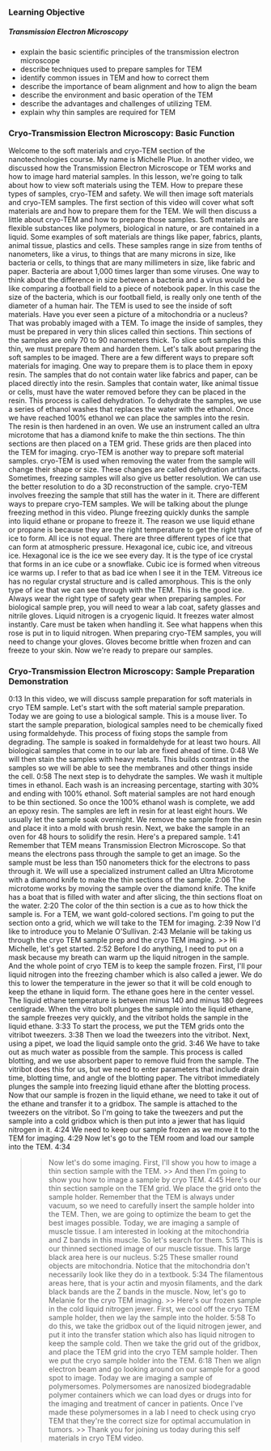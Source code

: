 ### Learning Objective

##### Transmission Electron Microscopy

- explain the basic scientific principles of the transmission electron microscope
- describe techniques used to prepare samples for TEM
- identify common issues in TEM and how to correct them
- describe the importance of beam alignment and how to align the beam
- describe the environment and basic operation of the TEM
- describe the advantages and challenges of utilizing TEM.
- explain why thin samples are required for TEM

### Cryo-Transmission Electron Microscopy: Basic Function
Welcome to the soft materials and cryo-TEM section of the nanotechnologies course. My name is Michelle Plue. In another video, we discussed how the Transmission Electron Microscope or TEM works and how to image hard material samples. In this lesson, we're going to talk about how to view soft materials using the TEM. How to prepare these types of samples, cryo-TEM and safety. We will then image soft materials and cryo-TEM samples. The first section of this video will cover what soft materials are and how to prepare them for the TEM. We will then discuss a little about cryo-TEM and how to prepare those samples. Soft materials are flexible substances like polymers, biological in nature, or are contained in a liquid. Some examples of soft materials are things like paper, fabrics, plants, animal tissue, plastics and cells. These samples range in size from tenths of nanometers, like a virus, to things that are many microns in size, like bacteria or cells, to things that are many millimeters in size, like fabric and paper. Bacteria are about 1,000 times larger than some viruses. One way to think about the difference in size between a bacteria and a virus would be like comparing a football field to a piece of notebook paper. In this case the size of the bacteria, which is our football field, is really only one tenth of the diameter of a human hair. The TEM is used to see the inside of soft materials. Have you ever seen a picture of a mitochondria or a nucleus? That was probably imaged with a TEM. To image the inside of samples, they must be prepared in very thin slices called thin sections. Thin sections of the samples are only 70 to 90 nanometers thick. To slice soft samples this thin, we must prepare them and harden them. Let's talk about preparing the soft samples to be imaged. There are a few different ways to prepare soft materials for imaging. One way to prepare them is to place them in epoxy resin. The samples that do not contain water like fabrics and paper, can be placed directly into the resin. Samples that contain water, like animal tissue or cells, must have the water removed before they can be placed in the resin. This process is called dehydration. To dehydrate the samples, we use a series of ethanol washes that replaces the water with the ethanol. Once we have reached 100% ethanol we can place the samples into the resin. The resin is then hardened in an oven. We use an instrument called an ultra microtome that has a diamond knife to make the thin sections. The thin sections are then placed on a TEM grid. These grids are then placed into the TEM for imaging. cryo-TEM is another way to prepare soft material samples. cryo-TEM is used when removing the water from the sample will change their shape or size. These changes are called dehydration artifacts. Sometimes, freezing samples will also give us better resolution. We can use the better resolution to do a 3D reconstruction of the sample. cryo-TEM involves freezing the sample that still has the water in it. There are different ways to prepare cryo-TEM samples. We will be talking about the plunge freezing method in this video. Plunge freezing quickly dunks the sample into liquid ethane or propane to freeze it. The reason we use liquid ethane or propane is because they are the right temperature to get the right type of ice to form. All ice is not equal. There are three different types of ice that can form at atmospheric pressure. Hexagonal ice, cubic ice, and vitreous ice. Hexagonal ice is the ice we see every day. It is the type of ice crystal that forms in an ice cube or a snowflake. Cubic ice is formed when vitreous ice warms up. I refer to that as bad ice when I see it in the TEM. Vitreous ice has no regular crystal structure and is called amorphous. This is the only type of ice that we can see through with the TEM. This is the good ice. Always wear the right type of safety gear when preparing samples. For biological sample prep, you will need to wear a lab coat, safety glasses and nitrile gloves. Liquid nitrogen is a cryogenic liquid. It freezes water almost instantly. Care must be taken when handling it. See what happens when this rose is put in to liquid nitrogen. When preparing cryo-TEM samples, you will need to change your gloves. Gloves become brittle when frozen and can freeze to your skin. Now we're ready to prepare our samples.

### Cryo-Transmission Electron Microscopy: Sample Preparation Demonstration
0:13
In this video, we will discuss sample preparation for soft materials in cryo TEM sample. Let's start with the soft material sample preparation. Today we are going to use a biological sample. This is a mouse liver. To start the sample preparation, biological samples need to be chemically fixed using formaldehyde. This process of fixing stops the sample from degrading. The sample is soaked in formaldehyde for at least two hours. All biological samples that come in to our lab are fixed ahead of time.
0:48
We will then stain the samples with heavy metals. This builds contrast in the samples so we will be able to see the membranes and other things inside the cell.
0:58
The next step is to dehydrate the samples. We wash it multiple times in ethanol. Each wash is an increasing percentage, starting with 30% and ending with 100% ethanol. Soft material samples are not hard enough to be thin sectioned. So once the 100% ethanol wash is complete, we add an epoxy resin. The samples are left in resin for at least eight hours. We usually let the sample soak overnight. We remove the sample from the resin and place it into a mold with brush resin. Next, we bake the sample in an oven for 48 hours to solidify the resin. Here's a prepared sample.
1:41
Remember that TEM means Transmission Electron Microscope. So that means the electrons pass through the sample to get an image. So the sample must be less than 150 nanometers thick for the electrons to pass through it. We will use a specialized instrument called an Ultra Microtome with a diamond knife to make the thin sections of the sample.
2:06
The microtome works by moving the sample over the diamond knife. The knife has a boat that is filled with water and after slicing, the thin sections float on the water.
2:20
The color of the thin section is a cue as to how thick the sample is. For a TEM, we want gold-colored sections. I'm going to put the section onto a grid, which we will take to the TEM for imaging.
2:39
Now I'd like to introduce you to Melanie O'Sullivan.
2:43
Melanie will be taking us through the cryo TEM sample prep and the cryo TEM imaging. >> Hi Michelle, let's get started.
2:52
Before I do anything, I need to put on a mask because my breath can warm up the liquid nitrogen in the sample. And the whole point of cryo TEM is to keep the sample frozen. First, I'll pour liquid nitrogen into the freezing chamber which is also called a jewer. We do this to lower the temperature in the jewer so that it will be cold enough to keep the ethane in liquid form. The ethane goes here in the center vessel. The liquid ethane temperature is between minus 140 and minus 180 degrees centigrade. When the vitro bolt plunges the sample into the liquid ethane, the sample freezes very quickly, and the vitribot holds the sample in the liquid ethane.
3:33
To start the process, we put the TEM grids onto the vitribot tweezers.
3:38
Then we load the tweezers into the vitribot. Next, using a pipet, we load the liquid sample onto the grid.
3:46
We have to take out as much water as possible from the sample. This process is called blotting, and we use absorbent paper to remove fluid from the sample. The vitribot does this for us, but we need to enter parameters that include drain time, blotting time, and angle of the blotting paper. The vitribot immediately plunges the sample into freezing liquid ethane after the blotting process. Now that our sample is frozen in the liquid ethane, we need to take it out of the ethane and transfer it to a gridbox. The sample is attached to the tweezers on the vitribot. So I'm going to take the tweezers and put the sample into a cold gridbox which is then put into a jewer that has liquid nitrogen in it.
4:24
We need to keep our sample frozen as we move it to the TEM for imaging.
4:29
Now let's go to the TEM room and load our sample into the TEM.
4:34
>> Now let's do some imaging. First, I'll show you how to image a thin section sample with the TEM. >> And then I’m going to show you how to image a sample by cryo TEM.
4:45
>> Here's our thin section sample on the TEM grid. We place the grid onto the sample holder. Remember that the TEM is always under vacuum, so we need to carefully insert the sample holder into the TEM. Then, we are going to optimize the beam to get the best images possible. Today, we are imaging a sample of muscle tissue. I am interested in looking at the mitochondria and Z bands in this muscle. So let's search for them.
5:15
This is our thinned sectioned image of our muscle tissue. This large black area here is our nucleus.
5:25
These smaller round objects are mitochondria. Notice that the mitochondria don't necessarily look like they do in a textbook.
5:34
The filamentous areas here, that is your actin and myosin filaments, and the dark black bands are the Z bands in the muscle. Now, let's go to Melanie for the cryo TEM imaging. >> Here's our frozen sample in the cold liquid nitrogen jewer. First, we cool off the cryo TEM sample holder, then we lay the sample into the holder.
5:58
>> To do this, we take the gridbox out of the liquid nitrogen jewer, and put it into the transfer station which also has liquid nitrogen to keep the sample cold. Then we take the grid out of the gridbox, and place the TEM grid into the cryo TEM sample holder. Then we put the cryo sample holder into the TEM.
6:18
Then we align electron beam and go looking around on our sample for a good spot to image. Today we are imaging a sample of polymersomes. Polymersomes are nanosized biodegradable polymer containers which we can load dyes or drugs into for the imaging and treatment of cancer in patients. Once I've made these polymersomes in a lab I need to check using cryo TEM that they're the correct size for optimal accumulation in tumors. >> Thank you for joining us today during this self materials in cryo TEM video.






